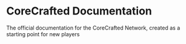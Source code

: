 # CoreCrafted Documentation
The official documentation for the CoreCrafted Network, created as a starting point for new players
